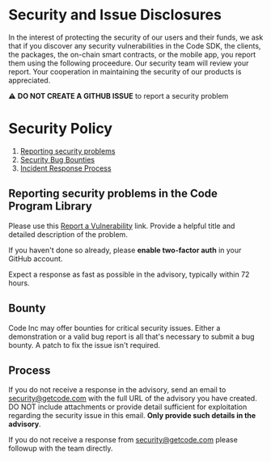 # Security and Issue Disclosures

In the interest of protecting the security of our users and their funds, we ask
that if you discover any security vulnerabilities in the Code SDK, the clients,
the packages, the on-chain smart contracts, or the mobile app, you report them
using the following proceedure. Our security team will review your report. Your
cooperation in maintaining the security of our products is appreciated.

⚠️ **DO NOT CREATE A GITHUB ISSUE** to report a security problem

# Security Policy

1. [Reporting security problems](#reporting)
1. [Security Bug Bounties](#bounty)
1. [Incident Response Process](#process)

<a name="reporting"></a>
## Reporting security problems in the Code Program Library

Please use this [Report a Vulnerability](https://github.com/code-payments/flipchat-server/security/advisories/new) link.
Provide a helpful title and detailed description of the problem.

If you haven't done so already, please **enable two-factor auth** in your GitHub account.

Expect a response as fast as possible in the advisory, typically within 72 hours.

<a name="bounty"></a>
## Bounty

Code Inc may offer bounties for critical security issues. Either a demonstration
or a valid bug report is all that's necessary to submit a bug bounty. A patch to
fix the issue isn't required.

<a name="process"></a>
## Process

If you do not receive a response in the advisory, send an email to
security@getcode.com with the full URL of the advisory you have created.  DO NOT
include attachments or provide detail sufficient for exploitation regarding the
security issue in this email. **Only provide such details in the advisory**.

If you do not receive a response from security@getcode.com please followup with
the team directly.
